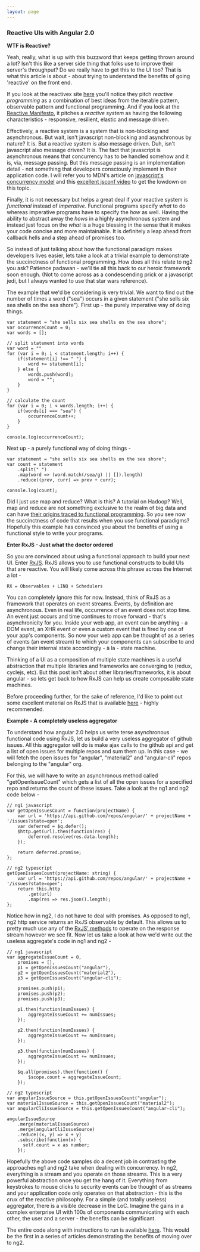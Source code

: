 ```yaml
---
layout: page
---
```

### Reactive UIs with Angular 2.0

**WTF is Reactive?**

Yeah, really, what is up with this buzzword that keeps getting thrown around a lot? Isn't this like a server side thing that folks use to improve their server's throughput? Do we really have to get this to the UI too? That is what this article is about - about trying to understand the benefits of going 'reactive' on the front end.

If you look at the reactivex site [here](http://reactivex.io/) you'll notice they pitch *reactive programming* as a combination of best ideas from the iterable pattern, observable pattern and functional programming. And if you look at the [Reactive Manifesto](http://www.reactivemanifesto.org/), it pitches a *reactive system* as having the following characteristics - responsive, resilient, elastic and message driven.

Effectively, a reactive system is a system that is non-blocking and asynchronous. But wait, isn't javascript non-blocking and asynchronous by nature? It is. But a reactive system is also message driven. Duh, isn't javascript also message driven? It is. The fact that javascript is asynchronous means that concurrency has to be handled somehow and it is, via, message passing. But this message passing is an implementation detail - not something that developers consciously implement in their application code. I will refer you to MDN's article on [javascript's concurrency model](https://developer.mozilla.org/en/docs/Web/JavaScript/EventLoop) and this [excellent jsconf video](https://www.youtube.com/watch?v=8aGhZQkoFbQ) to get the lowdown on this topic.

Finally, it is not necessary but helps a great deal if your reactive system is *functional* instead of *imperative*. Functional programs specify *what* to do whereas imperative programs have to specify the *how* as well. Having the ability to abstract away the *hows* in a highly asynchronous system and instead just focus on the *what* is a huge blessing in the sense that it makes your code concise and more maintainable. It is definitely a leap ahead from callback hells and a step ahead of promises too.

So instead of just talking about how the functional paradigm makes developers lives easier, lets take a look at a trivial example to demonstrate the succinctness of functional programming. How does all this relate to ng2 you ask? Patience padawan - we'll tie all this back to our heroic framework soon enough. (Not to come across as a condescending prick or a javascript jedi, but I always wanted to use that star wars reference).

The example that we'd be considering is very trivial. We want to find out the number of times a word ("sea") occurs in a given statement ("she sells six sea shells on the sea shore"). First up - the purely imperative way of doing things.

~~~
var statement = "she sells six sea shells on the sea shore";
var occurrenceCount = 0;
var words = [];

// split statement into words
var word = ""
for (var i = 0; i < statement.length; i++) {
    if(statement[i] !== " ") {
        word += statement[i];
    } else {
        words.push(word);
        word = "";
    }   
}

// calculate the count
for (var i = 0; i < words.length; i++) {
    if(words[i] === "sea") {
        occurrenceCount++;
    }
}

console.log(occurrenceCount);
~~~

Next up - a purely functional way of doing things -

~~~
var statement = "she sells six sea shells on the sea shore";
var count = statement
    .split(" ")
    .map(word => (word.match(/sea/g) || []).length)
    .reduce((prev, curr) => prev + curr);

console.log(count);
~~~

Did I just use map and reduce? What is this? A tutorial on Hadoop? Well, map and reduce are not something exclusive to the realm of big data and can have [their origins traced to functional programming](http://www.cs.cornell.edu/courses/cs3110/2011sp/lectures/lec05-map-reduce/map-reduce.htm). So you see now the succinctness of code that results when you use functional paradigms? Hopefully this example has convinced you about the benefits of using a functional style to write your programs.

**Enter RxJS - Just what the doctor ordered**

So you are convinced about using a functional approach to build your next UI. Enter [RxJS](https://github.com/Reactive-Extensions/RxJS). RxJS allows you to use functional constructs to build UIs that are reactive. You will likely come across this phrase across the Internet a lot -

~~~
RX = Observables + LINQ + Schedulers
~~~

You can completely ignore this for now. Instead, think of RxJS as a framework that operates on event streams. Events, by definition are asynchronous. Even in real life, occurrence of an event does not stop time. An event just occurs and time continues to move forward - that's asynchronicity for you. Inside your web app, an event can be anything - a DOM event, an XHR event or even a custom event that is fired by one of your app's components. So now your web app can be thought of as a series of events (an event stream) to which your components can subscribe to and change their internal state accordingly - à la - state machine.

Thinking of a UI as a composition of multiple state machines is a useful abstraction that multiple libraries and frameworks are converging to (redux, cyclejs, etc). But this post isn't about other libraries/frameworks, it is about angular - so lets get back to how RxJS can help us create composable state machines.

Before proceeding further, for the sake of reference, I'd like to point out some excellent material on RxJS that is available [here](http://xgrommx.github.io/rx-book/index.html) - highly recommended.

**Example - A completely useless aggregator**

To understand how angular 2.0 helps us write terse asynchronous functional code using RxJS, let us build a very useless aggregator of github issues. All this aggregator will do is make ajax calls to the github api and get a list of open issues for multiple repos and sum them up. In this case - we will fetch the open issues for "angular", "material2" and "angular-cli" repos belonging to the "angular" org.

For this, we will have to write an asynchronous method called "getOpenIssueCount" which gets a list of all the open issues for a specified repo and returns the count of these issues. Take a look at the ng1 and ng2 code below -

~~~
// ng1 javascript
var getOpenIssuesCount = function(projectName) {
    var url = 'https://api.github.com/repos/angular/' + projectName + '/issues?state=open';
    var deferred = $q.defer();
    $http.get(url).then(function(res) {
        deferred.resolve(res.data.length);
    });

    return deferred.promise;
};
~~~

~~~
// ng2 typescript
getOpenIssuesCount(projectName: string) {
    var url = 'https://api.github.com/repos/angular/' + projectName + '/issues?state=open';
    return this.http
        .get(url)
        .map(res => res.json().length);
};
~~~

Notice how in ng2, I do not have to deal with promises. As opposed to ng1, ng2 http service returns an RxJS observable by default. This allows us to pretty much use any of the [RxJS' methods](http://xgrommx.github.io/rx-book/content/observable/observable_instance_methods/index.html) to operate on the response stream however we see fit. Now let us take a look at how we'd write out the useless aggregate's code in ng1 and ng2 -

~~~
// ng1 javascript
var aggregateIssueCount = 0,
    promises = [],
    p1 = getOpenIssuesCount("angular"),
    p2 = getOpenIssuesCount("material2"),
    p3 = getOpenIssuesCount("angular-cli");

    promises.push(p1);
    promises.push(p2);
    promises.push(p3);

    p1.then(function(numIssues) {
        aggregateIssueCount += numIssues;
    });

    p2.then(function(numIssues) {
        aggregateIssueCount += numIssues;
    });

    p3.then(function(numIssues) {
        aggregateIssueCount += numIssues;
    });

    $q.all(promises).then(function() {
        $scope.count = aggregateIssueCount;
    });
~~~

~~~
// ng2 typescript
var angularIssueSource = this.getOpenIssuesCount("angular");
var materialIssueSource = this.getOpenIssuesCount("material2");
var angularCliIssueSource = this.getOpenIssuesCount("angular-cli");

angularIssueSource
    .merge(materialIssueSource)
    .merge(angularCliIssueSource)
    .reduce((x, y) => x + y)
    .subscribe(function(x) {
      self.count = x as number;
    });
~~~

Hopefully the above code samples do a decent job in contrasting the approaches ng1 and ng2 take when dealing with concurrency. In ng2, everything is a stream and you operate on those streams. This is a very powerful abstraction once you get the hang of it. Everything from keystrokes to mouse clicks to security events can be thought of as streams and your application code only operates on that abstraction - this is the crux of the reactive philosophy. For a simple (and totally useless) aggregator, there is a visible decrease in the LoC. Imagine the gains in a complex enterprise UI with 100s of components communicating with each other, the user and a server - the benefits can be significant.

The entire code along with instructions to run is available [here](https://github.com/ng1-vs-ng2/http-observables-vs-promises). This would be the first in a series of articles demonstrating the benefits of moving over to ng2.
